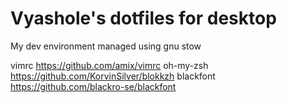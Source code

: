 # Vyashole's dotfiles for desktop
My dev environment managed using gnu stow

vimrc https://github.com/amix/vimrc
oh-my-zsh https://github.com/KorvinSilver/blokkzh
blackfont https://github.com/blackro-se/blackfont
